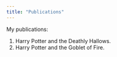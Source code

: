 ```yaml
---
title: "Publications"
---
```


My publications:
1. Harry Potter and the Deathly Hallows.
2. Harry Potter and the Goblet of Fire.

